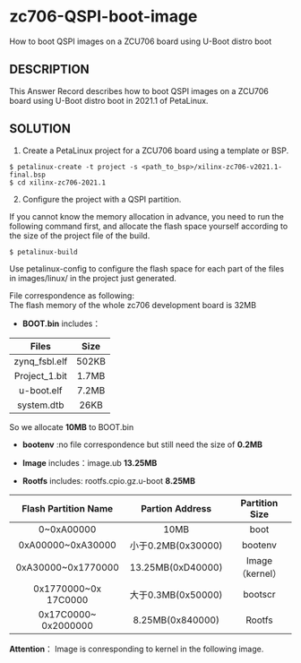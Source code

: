 # zc706-QSPI-boot-image
How to boot QSPI images on a ZCU706 board using U-Boot distro boot

## **DESCRIPTION**
This Answer Record describes how to boot QSPI images on a ZCU706 board using U-Boot distro boot in 2021.1 of PetaLinux.

## **SOLUTION**
1. Create a PetaLinux project for a ZCU706 board using a template or BSP.

``` 
$ petalinux-create -t project -s <path_to_bsp>/xilinx-zc706-v2021.1-final.bsp
$ cd xilinx-zc706-2021.1

```
2. Configure the project with a QSPI partition.

If you cannot know the memory allocation in advance, you need to run the following command first, and allocate the flash space yourself according to the size of the project file of the build.

`$ petalinux-build`

Use petalinux-config to configure the flash space for each part of the files in images/linux/ in the project just generated.

File correspondence as following:  
The flash memory of the whole zc706 development board is 32MB
- **BOOT.bin** includes：

|Files     |                                                      Size  |
|:---:|:---:|
|zynq_fsbl.elf     |                                                      502KB  |
|Project_1.bit      |                                                     1.7MB  |
|u-boot.elf         |                                                     7.2MB  |
|system.dtb            |                                                  26KB   | 

So we allocate **10MB** to BOOT.bin  

- **bootenv** :no file correspondence but still need the size of **0.2MB**   

- **Image** includes：image.ub                                           **13.25MB**  
- **Rootfs** includes: rootfs.cpio.gz.u-boot                                  **8.25MB**  


|Flash Partition Name|Partion Address|Partition Size|  
|:---:|:---:|:---:|   
|0~0xA00000  |                                 10MB          |                 boot|  
|0xA00000~0xA30000 |                小于0.2MB(0x30000)     |     bootenv|  
|0xA30000~0x1770000  |              13.25MB(0xD40000)  |Image（kernel）|  
|0x1770000~0x 17C0000 |                 大于0.3MB(0x50000)      | bootscr|  
|0x17C0000~ 0x2000000  |             8.25MB(0x840000)    |Rootfs|  

**Attention**： Image is conresponding to kernel in the following image.  


















